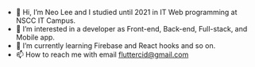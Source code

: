 - 👋 Hi, I’m Neo Lee and I studied until 2021 in IT Web programming at NSCC IT Campus.
- 👀 I’m interested in a developer as Front-end, Back-end, Full-stack, and Mobile app.
- 🌱 I’m currently learning Firebase and React hooks and so on.
- 📫 How to reach me with email fluttercid@gmail.com

<!---
NeoLee-0435748/NeoLee-0435748 is a ✨ special ✨ repository because its `README.md` (this file) appears on your GitHub profile.
You can click the Preview link to take a look at your changes.
--->

